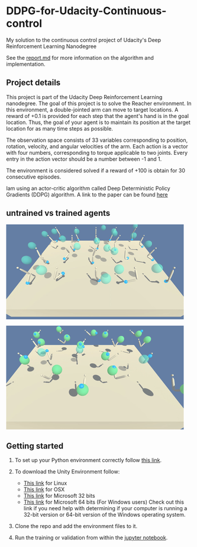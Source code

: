 # DDPG-for-Udacity-Continuous-control

My solution to the continuous control project of Udacity's Deep Reinforcement Learning Nanodegree

See the [report.md](report.md) for more information on the algorithm and implementation.

## Project details
This project is part of the Udacity Deep Reinforcement Learning nanodegree.
The goal of this project is to solve the Reacher environment. In this environment, a double-jointed arm can move to target locations. A reward of +0.1 is provided for each step that the agent's hand is in the goal location. Thus, the goal of your agent is to maintain its position at the target location for as many time steps as possible.

The observation space consists of 33 variables corresponding to position, rotation, velocity, and angular velocities of the arm. Each action is a vector with four numbers, corresponding to torque applicable to two joints. Every entry in the action vector should be a number between -1 and 1.

The environment is considered solved if a reward of +100 is obtain for 30 consecutive episodes.

Iam using an actor-critic algorithm called Deep Deterministic Policy Gradients (DDPG) algorithm. A link to the paper can be found [here](https://arxiv.org/pdf/1509.02971.pdf)

## untrained vs trained agents

![](data/reacher_random.gif)

![](data/reacher_trained.gif)

## Getting started
1. To set up your Python environment correctly follow [this link](https://github.com/udacity/deep-reinforcement-learning#dependencies).

2. To download the Unity Environment follow:
	- [This link](https://s3-us-west-1.amazonaws.com/udacity-drlnd/P2/Reacher/Reacher_Linux.zip) for Linux
	- [This link](https://s3-us-west-1.amazonaws.com/udacity-drlnd/P2/Reacher/Reacher.app.zip) for OSX
	- [This link](https://s3-us-west-1.amazonaws.com/udacity-drlnd/P2/Reacher/Reacher_Windows_x86.zip) for Microsoft 32 bits
	- [This link](https://s3-us-west-1.amazonaws.com/udacity-drlnd/P2/Reacher/Reacher_Windows_x86_64.zip) for Microsoft 64 bits
(For Windows users) Check out this link if you need help with determining if your computer is running a 32-bit version or 64-bit version of the Windows operating system.

3. Clone the repo and add the environment files to it.

4. Run the training or validation from within the [jupyter notebook](ddpg_train.ipynb).
